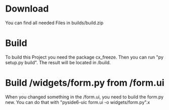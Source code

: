 # Download
You can find all needed Files in builds/build.zip

# Build
To build this Project you need the package cx_freeze.
Then you can run "py setup.py build". The result will be located in /build.  

# Build /widgets/form.py from /form.ui
When you changed something in the /form.ui, you need to build the form.py new.
You can do that with "pyside6-uic form.ui -o widgets/form.py".x